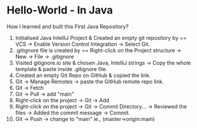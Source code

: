 # Hello-World - In Java

How I learned and built this First Java Repository?

1. Initialised Java IntelliJ Project & Created an empty git repository by == VCS -> Enable Version Control Integration -> Select Git.
2. .gitignore file is created by == Right-click on the Project structure -> New -> File -> .gitignore
3. Visited gitignore.io site & chosen Java, IntelliJ strings -> Copy the whole template & paste inside .gitignore file. 
4. Created an empty Git Repo on GitHub & copied the link. 
5. Git -> Manage Remotes -> paste the GitHub remote repo link.
6. Git -> Fetch
7. Git -> Pull -> add "main"
8. Right-click on the project -> Git -> Add
9. Right-click on the project -> Git -> Commit Directory... -> Reviewed the files -> Added the commit message -> Commit. 
10. Git -> Push -> change to "main" ie., (master->origin:main)
